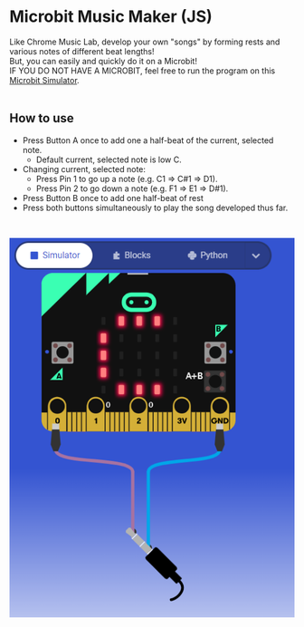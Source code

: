 # Microbit Music Maker (JS)
Like Chrome Music Lab, develop your own "songs" by forming rests and various notes of different beat lengths!
<br>
But, you can easily and quickly do it on a Microbit!
<br>
IF YOU DO NOT HAVE A MICROBIT, feel free to run the program on this [Microbit Simulator](https://makecode.microbit.org/_R1uhRriY2hgU).
<br><br>
## How to use
- Press Button A once to add one a half-beat of the current, selected note.
  - Default current, selected note is low C.
- Changing current, selected note:
  - Press Pin 1 to go up a note (e.g. C1 => C#1 => D1).
  - Press Pin 2 to go down a note (e.g. F1 => E1 => D#1).
- Press Button B once to add one half-beat of rest
- Press both buttons simultaneously to play the song developed thus far.
<br>

![](example.png)
